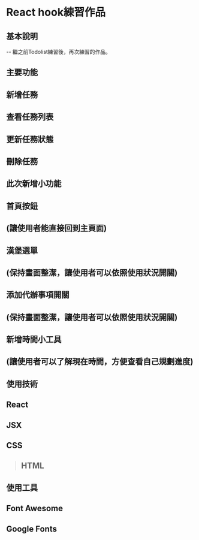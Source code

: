 # React hook練習作品

## 基本說明
-- 繼之前Todolist練習後，再次練習的作品。

## 主要功能
新增任務
-------------
查看任務列表
-------------
更新任務狀態
-------------
刪除任務
-------------

## 此次新增小功能
首頁按鈕
-------------
(讓使用者能直接回到主頁面)
-------------
漢堡選單
-------------
(保持畫面整潔，讓使用者可以依照使用狀況開關)
-------------
添加代辦事項開關
-------------
(保持畫面整潔，讓使用者可以依照使用狀況開關)
-------------
新增時間小工具
-------------
(讓使用者可以了解現在時間，方便查看自己規劃進度)
-------------

## 使用技術
React
-------------
JSX
-------------
CSS
-------------
> HTML
> -------------

## 使用工具
Font Awesome
-------------
Google Fonts
-------------



